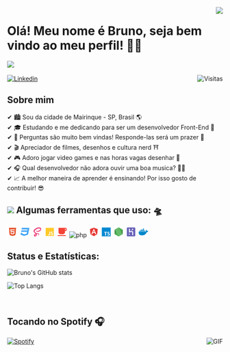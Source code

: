 <img align="right" src="https://steamuserimages-a.akamaihd.net/ugc/1750192092558773394/FF8A667973EBA3AC713DAB6EC7600C55BB8BE9A5/?imw=640&&ima=fit&impolicy=Letterbox&imcolor=%23000000&letterbox=false">

# Olá! Meu nome é Bruno, seja bem vindo ao meu perfil! 🖖🏼

<a href="https://github.com/DenverCoder1/readme-typing-svg"><img src="https://readme-typing-svg.herokuapp.com/?lines=Desenvolvedor%20Front-End%20Jr;Estudando%20UX%2FUi;Cursando%20sistemas%20para%20internet&center=false&width=380&height=45"></a>


<img align="right" src="https://visitor-badge.glitch.me/badge?page_id=gmbrunoo.gmbrunoo" alt="Visitas">

  [![Linkedin](https://img.shields.io/badge/-LinkedIn-blue?style=flat&logo=Linkedin&logoColor=white&link=https://www.linkedin.com/in/bruno-godinho-562246137)](https://www.linkedin.com/in/bruno-godinho-562246137)
  
<!-- Desenvolvedor Front-End | Design 💻🖊
<br />
Estudante no curso de Sistemas para internet 📚 -->

## Sobre mim
✔ 🏙 Sou da cidade de Mairinque - SP, Brasil 🌎<br />
✔ 🎓 Estudando e me dedicando para ser um desenvolvedor Front-End 🌱<br />
✔ 💬 Perguntas são muito bem vindas! Responde-las será um prazer 📃<br />
✔ 🎬 Apreciador de filmes, desenhos e cultura nerd ⛩<br />
✔ 🎮 Adoro jogar video games e nas horas vagas desenhar 🎨<br />
✔ 🎧 Qual desenvolvedor não adora ouvir uma boa musica? 🤘🏼<br />
✔ 📈 A melhor maneira de aprender é ensinando! Por isso gosto de contribuir! 😎<br />

## <img src="https://media.giphy.com/media/WUlplcMpOCEmTGBtBW/giphy.gif" width="50">  Algumas ferramentas que uso: 🛸

<p align="left">
<img src="https://raw.githubusercontent.com/PKief/vscode-material-icon-theme/main/icons/html.svg" alt="react" width="25" height="25" />
<img src="https://raw.githubusercontent.com/PKief/vscode-material-icon-theme/main/icons/css.svg" alt="css" width="25" height="25" />
<img src="https://raw.githubusercontent.com/PKief/vscode-material-icon-theme/main/icons/sass.svg" alt="sass" width="25" height="25" />
<img src="https://raw.githubusercontent.com/PKief/vscode-material-icon-theme/main/icons/javascript.svg" alt="javascript" width="25" height="25" />
<img src="https://raw.githubusercontent.com/PKief/vscode-material-icon-theme/main/icons/java.svg" alt="java" width="25" height="25" />
<img src="https://raw.githubusercontent.com/PKief/vscode-material-icon-theme/main/icons/php.svg" alt="php" width="25" height="25" />
<img src="https://raw.githubusercontent.com/PKief/vscode-material-icon-theme/main/icons/angular.svg" alt="angular-js" width="25" height="25" />
<img src="https://raw.githubusercontent.com/PKief/vscode-material-icon-theme/main/icons/typescript.svg" alt="typescript" width="25" height="25" />
<img src="https://raw.githubusercontent.com/PKief/vscode-material-icon-theme/main/icons/nodejs_alt.svg" alt="nodejs" width="25" height="25" />
<img src="https://raw.githubusercontent.com/PKief/vscode-material-icon-theme/main/icons/heroku.svg" alt="heroku" width="25" height="25" />
<img src="https://raw.githubusercontent.com/PKief/vscode-material-icon-theme/main/icons/docker.svg" alt="Docker" width="25" height="25" />
</p>

## Status e Estatísticas:

![Bruno's GitHub stats](https://github-readme-stats.vercel.app/api?username=gmbrunoo&issues&theme=tokyonight&border_radius=15&hide_border=true)

![Top Langs](https://github-readme-stats.vercel.app/api/top-langs/?username=gmbrunoo&layout=compact&theme=tokyonight&border_radius=15&hide_border=true)

<br />

<!-- ![Bruno's GitHub Activity Graph](https://activity-graph.herokuapp.com/graph?username=gmbrunoo&theme=dracula&bg_color=1a1b27&hide_border=true&border_radius=15&color=70A4FC&point=38bdae&line=be90f2) -->

## Tocando no Spotify 🎧

[![Spotify](https://novatorem.bgstatic.vercel.app/api/spotify)](https://open.spotify.com/user/22anglzy6xh42gm3572a6h42y)
<img align="right" alt="GIF" height="170px" src="https://i.pinimg.com/originals/27/6f/27/276f273d11f8b9dbc0a9c55bb38ea8c6.gif" />
